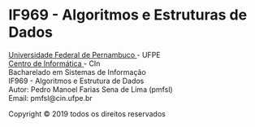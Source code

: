 # IF969 - Algoritmos e Estruturas de Dados

<p>
<a href="https://www.ufpe.br/"> Universidade Federal de Pernambuco </a> - UFPE <br>
<a href="https://www2.cin.ufpe.br/"> Centro de Informática </a> - CIn <br>
Bacharelado em Sistemas de Informação <br>
IF969 - Algoritmos e Estrutura de Dados <br>
Autor: Pedro Manoel Farias Sena de Lima (pmfsl) <br>
Email: pmfsl@cin.ufpe.br
</p>

<p> Copyright © 2019 todos os direitos reservados </p>
